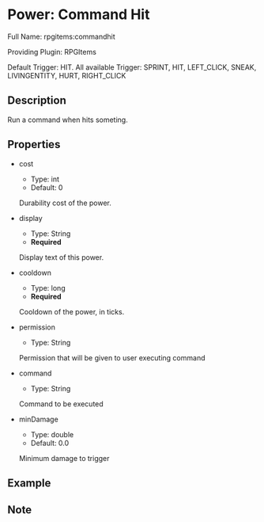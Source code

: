 # Power: Command Hit

<!-- This file is generated ingame by `/rpgitem gen-wiki`. -->
<!-- Please only edit between "beginCustomXXXX" and "endCustomXXXX".  -->
<!-- If you want to edit description of this power or property, -->
<!-- please edit corresponding section in "resources/lang/en_US.yml" -->

Full Name: rpgitems:commandhit

Providing Plugin: RPGItems

Default Trigger: HIT. All available Trigger: SPRINT, HIT, LEFT_CLICK, SNEAK, LIVINGENTITY, HURT, RIGHT_CLICK

<!-- beginCustomHeader -->
<!-- endCustomHeader -->

## Description

Run a command when hits someting.
<!-- beginCustomDescription -->
<!-- endCustomDescription -->

## Properties

* cost

  * Type: int
  * Default: 0

  Durability cost of the power.

* display

  * Type: String
  * **Required**

  Display text of this power.

* cooldown

  * Type: long
  * **Required**

  Cooldown of the power, in ticks.

* permission

  * Type: String

  Permission that will be given to user executing command

* command

  * Type: String

  Command to be executed

* minDamage

  * Type: double
  * Default: 0.0

  Minimum damage to trigger


<!-- beginCustomProperties -->
<!-- endCustomProperties -->

## Example

<!-- beginCustomExample -->
<!-- endCustomExample -->

## Note

<!-- beginCustomNote -->
<!-- endCustomNote -->